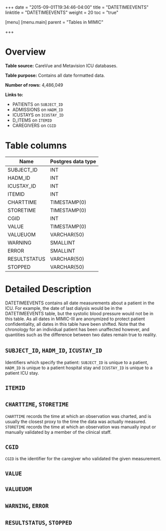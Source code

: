 +++
date = "2015-09-01T19:34:46-04:00"
title = "DATETIMEEVENTS"
linktitle = "DATETIMEEVENTS"
weight = 20
toc = "true"

[menu]
  [menu.main]
    parent = "Tables in MIMIC"

+++

# Overview

**Table source:** CareVue and Metavision ICU databases.

**Table purpose:** Contains all date formatted data.

**Number of rows:** 4,486,049

**Links to:**

* PATIENTS on `SUBJECT_ID`
* ADMISSIONS on `HADM_ID`
* ICUSTAYS on `ICUSTAY_ID`
* D_ITEMS on `ITEMID`
* CAREGIVERS on `CGID`

<!-- # Important considerations -->

# Table columns

Name | Postgres data type 
---- | ---- 
SUBJECT\_ID | INT
HADM\_ID | INT
ICUSTAY\_ID | INT
ITEMID | INT
CHARTTIME | TIMESTAMP(0)
STORETIME | TIMESTAMP(0)
CGID | INT
VALUE | TIMESTAMP(0)
VALUEUOM | VARCHAR(50)
WARNING | SMALLINT
ERROR | SMALLINT
RESULTSTATUS | VARCHAR(50)
STOPPED | VARCHAR(50)
	
# Detailed Description

DATETIMEEVENTS contains all date measurements about a patient in the ICU. For example, the date of last dialysis would be in the DATETIMEEVENTS table, but the systolic blood pressure would not be in this table. As all dates in MIMIC-III are anonymized to protect patient confidentiality, all dates in this table have been shifted. Note that the chronology for an individual patient has been unaffected however, and quantities such as the difference between two dates remain true to reality.

## `SUBJECT_ID`, `HADM_ID`, `ICUSTAY_ID`

Identifiers which specify the patient: `SUBJECT_ID` is unique to a patient, `HADM_ID` is unique to a patient hospital stay and `ICUSTAY_ID` is unique to a patient ICU stay.

## `ITEMID`

## `CHARTTIME`, `STORETIME`

`CHARTTIME` records the time at which an observation was charted, and is usually the closest proxy to the time the data was actually measured. `STORETIME` records the time at which an observation was manually input or manually validated by a member of the clinical staff.

## `CGID`

`CGID` is the identifier for the caregiver who validated the given measurement.

## `VALUE`

## `VALUEUOM`

## `WARNING`, `ERROR`

## `RESULTSTATUS`, `STOPPED`

